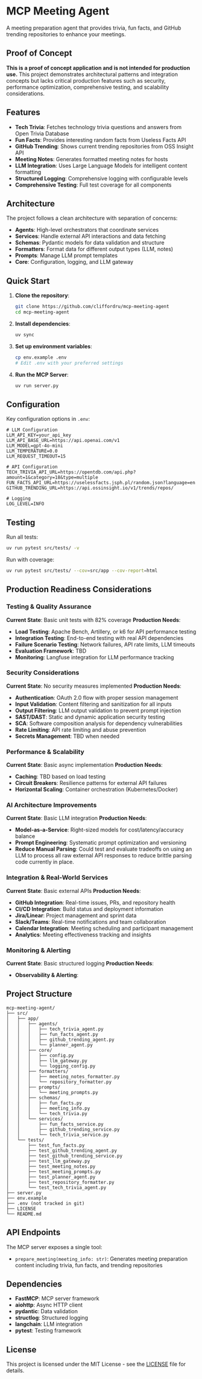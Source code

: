 # MCP Meeting Agent

A meeting preparation agent that provides trivia, fun facts, and GitHub trending repositories to enhance your meetings.

## Proof of Concept

**This is a proof of concept application and is not intended for production use.** This project demonstrates architectural patterns and integration concepts but lacks critical production features such as security, performance optimization, comprehensive testing, and scalability considerations.

## Features

- **Tech Trivia**: Fetches technology trivia questions and answers from Open Trivia Database
- **Fun Facts**: Provides interesting random facts from Useless Facts API
- **GitHub Trending**: Shows current trending repositories from OSS Insight API
- **Meeting Notes**: Generates formatted meeting notes for hosts
- **LLM Integration**: Uses Large Language Models for intelligent content formatting
- **Structured Logging**: Comprehensive logging with configurable levels
- **Comprehensive Testing**: Full test coverage for all components

## Architecture

The project follows a clean architecture with separation of concerns:

- **Agents**: High-level orchestrators that coordinate services
- **Services**: Handle external API interactions and data fetching
- **Schemas**: Pydantic models for data validation and structure
- **Formatters**: Format data for different output types (LLM, notes)
- **Prompts**: Manage LLM prompt templates
- **Core**: Configuration, logging, and LLM gateway

## Quick Start

1. **Clone the repository**:
   ```bash
   git clone https://github.com/cliffordru/mcp-meeting-agent
   cd mcp-meeting-agent
   ```

2. **Install dependencies**:
   ```bash
   uv sync
   ```

3. **Set up environment variables**:
   ```bash
   cp env.example .env
   # Edit .env with your preferred settings
   ```

4. **Run the MCP Server**:
   ```bash
   uv run server.py
   ```

## Configuration

Key configuration options in `.env`:

```env
# LLM Configuration
LLM_API_KEY=your_api_key
LLM_API_BASE_URL=https://api.openai.com/v1
LLM_MODEL=gpt-4o-mini
LLM_TEMPERATURE=0.0
LLM_REQUEST_TIMEOUT=15

# API Configuration
TECH_TRIVIA_API_URL=https://opentdb.com/api.php?amount=1&category=18&type=multiple
FUN_FACTS_API_URL=https://uselessfacts.jsph.pl/random.json?language=en
GITHUB_TRENDING_URL=https://api.ossinsight.io/v1/trends/repos/

# Logging
LOG_LEVEL=INFO
```

## Testing

Run all tests:
```bash
uv run pytest src/tests/ -v
```

Run with coverage:
```bash
uv run pytest src/tests/ --cov=src/app --cov-report=html
```

## Production Readiness Considerations

### Testing & Quality Assurance

**Current State**: Basic unit tests with 82% coverage
**Production Needs**:
- **Load Testing**: Apache Bench, Artillery, or k6 for API performance testing
- **Integration Testing**: End-to-end testing with real API dependencies
- **Failure Scenario Testing**: Network failures, API rate limits, LLM timeouts
- **Evaluation Framework**: TBD
- **Monitoring**: Langfuse integration for LLM performance tracking

### Security Considerations

**Current State**: No security measures implemented
**Production Needs**:
- **Authentication**: OAuth 2.0 flow with proper session management
- **Input Validation**: Content filtering and sanitization for all inputs
- **Output Filtering**: LLM output validation to prevent prompt injection
- **SAST/DAST**: Static and dynamic application security testing
- **SCA**: Software composition analysis for dependency vulnerabilities
- **Rate Limiting**: API rate limiting and abuse prevention
- **Secrets Management**: TBD when needed

### Performance & Scalability

**Current State**: Basic async implementation
**Production Needs**:
- **Caching**: TBD based on load testing
- **Circuit Breakers**: Resilience patterns for external API failures
- **Horizontal Scaling**: Container orchestration (Kubernetes/Docker)

### AI Architecture Improvements

**Current State**: Basic LLM integration
**Production Needs**:
- **Model-as-a-Service**: Right-sized models for cost/latency/accuracy balance
- **Prompt Engineering**: Systematic prompt optimization and versioning
- **Reduce Manual Parsing**: Could test and evaluate tradeoffs on using an LLM to process all raw external API responses to reduce brittle parsing code currently in place.

### Integration & Real-World Services

**Current State**: Basic external APIs
**Production Needs**:
- **GitHub Integration**: Real-time issues, PRs, and repository health
- **CI/CD Integration**: Build status and deployment information
- **Jira/Linear**: Project management and sprint data
- **Slack/Teams**: Real-time notifications and team collaboration
- **Calendar Integration**: Meeting scheduling and participant management
- **Analytics**: Meeting effectiveness tracking and insights

### Monitoring & Alerting
**Current State**: Basic structured logging
**Production Needs**:
- **Observability & Alerting**:

## Project Structure

```
mcp-meeting-agent/
├── src/
│   ├── app/
│   │   ├── agents/
│   │   │   ├── tech_trivia_agent.py
│   │   │   ├── fun_facts_agent.py
│   │   │   ├── github_trending_agent.py
│   │   │   └── planner_agent.py
│   │   ├── core/
│   │   │   ├── config.py
│   │   │   ├── llm_gateway.py
│   │   │   └── logging_config.py
│   │   ├── formatters/
│   │   │   ├── meeting_notes_formatter.py
│   │   │   └── repository_formatter.py
│   │   ├── prompts/
│   │   │   └── meeting_prompts.py
│   │   ├── schemas/
│   │   │   ├── fun_facts.py
│   │   │   ├── meeting_info.py
│   │   │   └── tech_trivia.py
│   │   └── services/
│   │       ├── fun_facts_service.py
│   │       ├── github_trending_service.py
│   │       └── tech_trivia_service.py
│   └── tests/
│       ├── test_fun_facts.py
│       ├── test_github_trending_agent.py
│       ├── test_github_trending_service.py
│       ├── test_llm_gateway.py
│       ├── test_meeting_notes.py
│       ├── test_meeting_prompts.py
│       ├── test_planner_agent.py
│       ├── test_repository_formatter.py
│       └── test_tech_trivia_agent.py
├── server.py
├── env.example
├── .env (not tracked in git)
├── LICENSE
└── README.md
```

## API Endpoints

The MCP server exposes a single tool:

- `prepare_meeting(meeting_info: str)`: Generates meeting preparation content including trivia, fun facts, and trending repositories

## Dependencies

- **FastMCP**: MCP server framework
- **aiohttp**: Async HTTP client
- **pydantic**: Data validation
- **structlog**: Structured logging
- **langchain**: LLM integration
- **pytest**: Testing framework

## License

This project is licensed under the MIT License - see the [LICENSE](LICENSE) file for details.